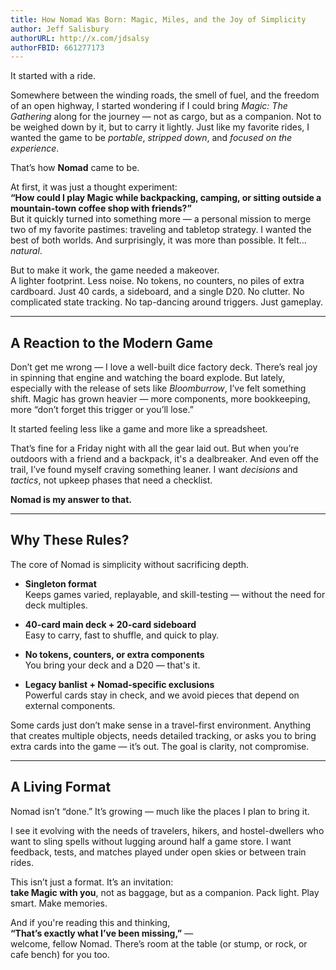 ```yaml
---
title: How Nomad Was Born: Magic, Miles, and the Joy of Simplicity
author: Jeff Salisbury
authorURL: http://x.com/jdsalsy
authorFBID: 661277173
---
```


It started with a ride.

Somewhere between the winding roads, the smell of fuel, and the freedom of an open highway, I started wondering if I could bring _Magic: The Gathering_ along for the journey — not as cargo, but as a companion. Not to be weighed down by it, but to carry it lightly. Just like my favorite rides, I wanted the game to be _portable_, _stripped down_, and _focused on the experience_.

That’s how **Nomad** came to be.

At first, it was just a thought experiment:  
**“How could I play Magic while backpacking, camping, or sitting outside a mountain-town coffee shop with friends?”**  
But it quickly turned into something more — a personal mission to merge two of my favorite pastimes: traveling and tabletop strategy. I wanted the best of both worlds. And surprisingly, it was more than possible. It felt… _natural_.

But to make it work, the game needed a makeover.  
A lighter footprint. Less noise. No tokens, no counters, no piles of extra cardboard. Just 40 cards, a sideboard, and a single D20. No clutter. No complicated state tracking. No tap-dancing around triggers. Just gameplay.

---

## A Reaction to the Modern Game

Don’t get me wrong — I love a well-built dice factory deck. There’s real joy in spinning that engine and watching the board explode. But lately, especially with the release of sets like _Bloomburrow_, I’ve felt something shift. Magic has grown heavier — more components, more bookkeeping, more “don’t forget this trigger or you’ll lose.”

It started feeling less like a game and more like a spreadsheet.

That’s fine for a Friday night with all the gear laid out. But when you’re outdoors with a friend and a backpack, it's a dealbreaker. And even off the trail, I’ve found myself craving something leaner. I want _decisions_ and _tactics_, not upkeep phases that need a checklist.

**Nomad is my answer to that.**

---

## Why These Rules?

The core of Nomad is simplicity without sacrificing depth.

- **Singleton format**  
  Keeps games varied, replayable, and skill-testing — without the need for deck multiples.

- **40-card main deck + 20-card sideboard**  
  Easy to carry, fast to shuffle, and quick to play.

- **No tokens, counters, or extra components**  
  You bring your deck and a D20 — that's it.

- **Legacy banlist + Nomad-specific exclusions**  
  Powerful cards stay in check, and we avoid pieces that depend on external components.

Some cards just don’t make sense in a travel-first environment. Anything that creates multiple objects, needs detailed tracking, or asks you to bring extra cards into the game — it’s out. The goal is clarity, not compromise.

---

## A Living Format

Nomad isn’t “done.” It’s growing — much like the places I plan to bring it.

I see it evolving with the needs of travelers, hikers, and hostel-dwellers who want to sling spells without lugging around half a game store. I want feedback, tests, and matches played under open skies or between train rides.

This isn’t just a format. It’s an invitation:  
**take Magic with you**, not as baggage, but as a companion. Pack light. Play smart. Make memories.

And if you're reading this and thinking,  
**“That’s exactly what I’ve been missing,”** —  
welcome, fellow Nomad. There’s room at the table (or stump, or rock, or cafe bench) for you too.
